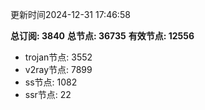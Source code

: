 更新时间2024-12-31 17:46:58

**总订阅: 3840**
**总节点: 36735**
**有效节点: 12556**
- trojan节点: 3552
- v2ray节点: 7899
- ss节点: 1082
- ssr节点: 22
